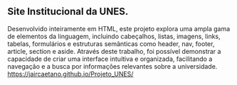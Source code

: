 ## Site Institucional da UNES. ##
Desenvolvido inteiramente em HTML, este projeto explora uma ampla gama de elementos da linguagem, incluindo cabeçalhos, listas, imagens, links, tabelas, formulários e estruturas semânticas como header, nav, footer, article, section e aside. Através deste trabalho, foi possível demonstrar a capacidade de criar uma interface intuitiva e organizada, facilitando a navegação e a busca por informações relevantes sobre a universidade.
https://jaircaetano.github.io/Projeto_UNES/
